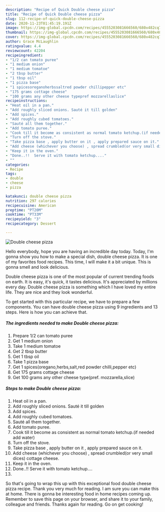 ```yaml
---
description: "Recipe of Quick Double cheese pizza"
title: "Recipe of Quick Double cheese pizza"
slug: 112-recipe-of-quick-double-cheese-pizza
date: 2020-11-23T01:45:19.191Z
image: https://img-global.cpcdn.com/recipes/4555203081666560/680x482cq70/double-cheese-pizza-recipe-main-photo.jpg
thumbnail: https://img-global.cpcdn.com/recipes/4555203081666560/680x482cq70/double-cheese-pizza-recipe-main-photo.jpg
cover: https://img-global.cpcdn.com/recipes/4555203081666560/680x482cq70/double-cheese-pizza-recipe-main-photo.jpg
author: Grace McLaughlin
ratingvalue: 4.4
reviewcount: 42204
recipeingredient:
- "1/2 can tomato puree"
- "1 medium onion"
- "1 medium tomatoe"
- "2 tbsp butter"
- "1 tbsp oil"
- "1 pizza base"
- "1 spicesoreganoherbssaltred powder chillipepper etc"
- "175 grams cottage cheese"
- "100 grams any other cheese typepref mozzarellaslice"
recipeinstructions:
- "Heat oil in a pan."
- "Add roughly sliced onions. Sauté it till golden"
- "Add spices."
- "Add roughly cubed tomatoes."
- "Sauté all them together."
- "Add tomato puree."
- "Cook till it become as consistent as normal tomato ketchup.(if needed add water)"
- "Turn off the stove."
- "Take pizza base , apply butter on it , apply prepared sauce on it."
- "Add cheese (whichever you choose) , spread crumbled(or very small dices) cottage cheese."
- "Keep it in the oven."
- "Done..!!  Serve it with tomato ketchup...."
- ""
categories:
- Recipe
tags:
- double
- cheese
- pizza

katakunci: double cheese pizza 
nutrition: 297 calories
recipecuisine: American
preptime: "PT20M"
cooktime: "PT33M"
recipeyield: "3"
recipecategory: Dessert

---
```



![Double cheese pizza](https://img-global.cpcdn.com/recipes/4555203081666560/680x482cq70/double-cheese-pizza-recipe-main-photo.jpg)

Hello everybody, hope you are having an incredible day today. Today, I'm gonna show you how to make a special dish, double cheese pizza. It is one of my favorites food recipes. This time, I will make it a bit unique. This is gonna smell and look delicious.

Double cheese pizza is one of the most popular of current trending foods on earth. It is easy, it's quick, it tastes delicious. It's appreciated by millions every day. Double cheese pizza is something which I have loved my entire life. They are nice and they look wonderful.




To get started with this particular recipe, we have to prepare a few components. You can have double cheese pizza using 9 ingredients and 13 steps. Here is how you can achieve that.

<!--inarticleads1-->

##### The ingredients needed to make Double cheese pizza:

1. Prepare 1/2 can tomato puree
1. Get 1 medium onion
1. Take 1 medium tomatoe
1. Get 2 tbsp butter
1. Get 1 tbsp oil
1. Take 1 pizza base
1. Get 1 spices(oregano,herbs,salt,red powder chilli,pepper etc)
1. Get 175 grams cottage cheese
1. Get 100 grams any other cheese type(pref. mozzarella,slice)




<!--inarticleads2-->

##### Steps to make Double cheese pizza:

1. Heat oil in a pan.
1. Add roughly sliced onions. Sauté it till golden
1. Add spices.
1. Add roughly cubed tomatoes.
1. Sauté all them together.
1. Add tomato puree.
1. Cook till it become as consistent as normal tomato ketchup.(if needed add water)
1. Turn off the stove.
1. Take pizza base , apply butter on it , apply prepared sauce on it.
1. Add cheese (whichever you choose) , spread crumbled(or very small dices) cottage cheese.
1. Keep it in the oven.
1. Done..!!  Serve it with tomato ketchup....
1. 




So that's going to wrap this up with this exceptional food double cheese pizza recipe. Thank you very much for reading. I am sure you can make this at home. There is gonna be interesting food in home recipes coming up. Remember to save this page on your browser, and share it to your family, colleague and friends. Thanks again for reading. Go on get cooking!
